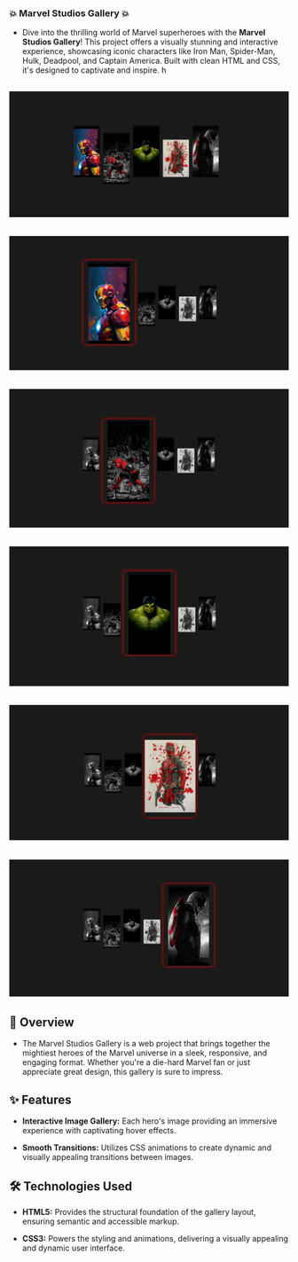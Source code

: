 ### 💥 Marvel Studios Gallery 💥
- Dive into the thrilling world of Marvel superheroes with the **Marvel Studios Gallery**! This project offers a visually stunning and interactive experience, showcasing iconic characters like Iron Man, Spider-Man, Hulk, Deadpool, and Captain America. Built with clean HTML and CSS, it's designed to captivate and inspire. h

![M0](./Images/m0.png)
---
![M1](./Images/m1.png)
---
![M2](./Images/m2.png)
---
![M3](./Images/m3.png)
---
![M4](./Images/m4.png)
---
![M5](./Images/m5.png)
---

## 🚀 Overview
- The Marvel Studios Gallery is a web project that brings together the mightiest heroes of the Marvel universe in a sleek, responsive, and engaging format. Whether you're a die-hard Marvel fan or just appreciate great design, this gallery is sure to impress.

## ✨ Features
* **Interactive Image Gallery:** Each hero's image providing an immersive experience with captivating hover effects.

* **Smooth Transitions:** Utilizes CSS animations to create dynamic and visually appealing transitions between images.
  
## 🛠️ Technologies Used

* **HTML5:** Provides the structural foundation of the gallery layout, ensuring semantic and accessible markup.
 
* **CSS3:** Powers the styling and animations, delivering a visually appealing and dynamic user interface.
